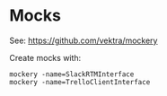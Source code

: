 # Mocks

See: https://github.com/vektra/mockery

Create mocks with:

    mockery -name=SlackRTMInterface
    mockery -name=TrelloClientInterface
